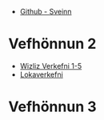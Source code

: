 * [Github - Sveinn](https://github.com/sveinnoli)
# Vefhönnun 2
* [Wizliz Verkefni 1-5](https://github.com/sveinnoli/wizliz)
* [Lokaverkefni](https://github.com/sveinnoli/lokaverkefni)


# Vefhönnun 3

